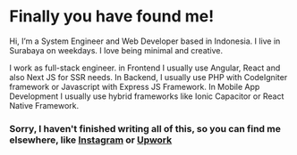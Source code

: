 #  Finally you have found me!

Hi, I’m a System Engineer and Web Developer based in Indonesia. I live in Surabaya on weekdays. I love being minimal and creative.

I work as full-stack engineer. in Frontend I usually use Angular, React and also Next JS for SSR needs. In Backend, I usually use PHP with CodeIgniter framework or Javascript with Express JS Framework. In Mobile App Development I usually use hybrid frameworks like Ionic Capacitor or React Native Framework.

### Sorry, I haven't finished writing all of this, so you can find me elsewhere, like [Instagram](instagram.com/zzaula?utm_source=ig_web_button_share_sheet) or [Upwork](https://www.upwork.com/freelancers/~019b5abaf4d261d9f5?s=1110580755107926016)
